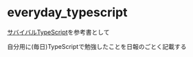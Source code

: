# everyday_typescript

[サバイバルTypeScript](https://typescriptbook.jp/)を参考書として

自分用に(毎日)TypeScriptで勉強したことを日報のごとく記載する

